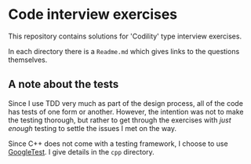 Code interview exercises
=======
This repository contains solutions for 'Codility' type interview exercises.

In each directory there is a `Readme.md` which gives links to the questions
themselves.

A note about the tests
-------
Since I use TDD very much as part of the design process, all of the code has
tests of one form or another. However, the intention was not to make the
testing thorough, but rather to get through the exercises with _just enough_
testing to settle the issues I met on the way.

Since C++ does not come with a testing framework, I choose to use
[GoogleTest](https://github.com/google/googletest). I give details in the `cpp`
directory.
